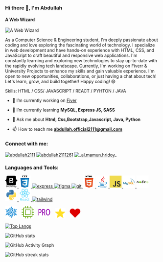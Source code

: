 ### Hi there 👋, I'm Abdullah
#### A Web Wizard 
![A Web Wizard ](https://scontent.fcla2-1.fna.fbcdn.net/v/t39.30808-6/385735430_850012686705275_3518436872805378588_n.jpg?_nc_cat=100&ccb=1-7&_nc_sid=49d041&_nc_eui2=AeGbI0Ix76VOqny4aGGQdaTcR8G5wAxA1fZHwbnADEDV9gMKMZ2FVR3G-Zi-LdDWa5QOJ9LjUt7n66pZwoj1WFgF&_nc_ohc=1NRjB1Jnx-EAX_Y0cCg&_nc_zt=23&_nc_ht=scontent.fcla2-1.fna&oh=00_AfBqbxFHC8CAx1acyxPwWi5KdbXE7AoYK0pELh8A3xPN1g&oe=651F7384)

As a Computer Science & Engineering student, I'm deeply passionate about coding and love exploring the fascinating world of technology. I specialize in web development and have hands-on experience with HTML, CSS, and JavaScript to craft beautiful and responsive web applications. I'm constantly learning and exploring new technologies to stay up-to-date with the rapidly evolving tech landscape.  Currently, I'm working on Fiverr & University Projects to enhance my skills and gain valuable experience. I'm open to new opportunities, collaborations, or just having a chat about tech! Let's learn, grow, and build together! Happy coding! 😄

Skills: HTML / CSS/ JAVASCRIPT / REACT / PYHTON / JAVA

- 🔭 I’m currently working on [Fiver](https://www.fiverr.com/abdullah_al_211)

- 🌱 I’m currently learning **MySQL, Express JS, SASS**

- 💬 Ask me about **Html, Css,Bootstrap,Javascript, Java, Python**

- 📫 How to reach me **abdullah.official2111@gmail.com**

<h3 align="left">Connect with me:</h3>
<p align="left">
<a href="https://linkedin.com/in/abdullah2111" target="blank"><img align="center" src="https://raw.githubusercontent.com/rahuldkjain/github-profile-readme-generator/master/src/images/icons/Social/linked-in-alt.svg" alt="abdullah2111" height="30" width="40" /></a>
<a href="https://fb.com/abdullah2111261" target="blank"><img align="center" src="https://raw.githubusercontent.com/rahuldkjain/github-profile-readme-generator/master/src/images/icons/Social/facebook.svg" alt="abdullah2111261" height="30" width="40" /></a>
<a href="https://instagram.com/_al.mamun.hridoy_" target="blank"><img align="center" src="https://raw.githubusercontent.com/rahuldkjain/github-profile-readme-generator/master/src/images/icons/Social/instagram.svg" alt="_al.mamun.hridoy_" height="30" width="40" /></a>
</p>

<h3 align="left">Languages and Tools:</h3>
<p align="left"> <a href="https://getbootstrap.com" target="_blank" rel="noreferrer"> <img src="https://raw.githubusercontent.com/devicons/devicon/master/icons/bootstrap/bootstrap-plain-wordmark.svg" alt="bootstrap" width="40" height="40"/> </a> <a href="https://www.w3schools.com/css/" target="_blank" rel="noreferrer"> <img src="https://raw.githubusercontent.com/devicons/devicon/master/icons/css3/css3-original-wordmark.svg" alt="css3" width="40" height="40"/> </a> <a href="https://expressjs.com" target="_blank" rel="noreferrer"> <img src="[https://raw.githubusercontent.com/devicons/devicon/master/icons/express/express-original-wordmark.svg](https://initialcommit.com/img/initialcommit/beginners-guide-to-using-express-js-and-node-js-framework.png)" alt="express" width="40" height="40"/> </a> <a href="https://www.figma.com/" target="_blank" rel="noreferrer"> <img src="https://www.vectorlogo.zone/logos/figma/figma-icon.svg" alt="figma" width="40" height="40"/> </a> <a href="https://git-scm.com/" target="_blank" rel="noreferrer"> <img src="https://www.vectorlogo.zone/logos/git-scm/git-scm-icon.svg" alt="git" width="40" height="40"/> </a> <a href="https://www.w3.org/html/" target="_blank" rel="noreferrer"> <img src="https://raw.githubusercontent.com/devicons/devicon/master/icons/html5/html5-original-wordmark.svg" alt="html5" width="40" height="40"/> </a> <a href="https://www.java.com" target="_blank" rel="noreferrer"> <img src="https://raw.githubusercontent.com/devicons/devicon/master/icons/java/java-original.svg" alt="java" width="40" height="40"/> </a> <a href="https://developer.mozilla.org/en-US/docs/Web/JavaScript" target="_blank" rel="noreferrer"> <img src="https://raw.githubusercontent.com/devicons/devicon/master/icons/javascript/javascript-original.svg" alt="javascript" width="40" height="40"/> </a> <a href="https://www.mysql.com/" target="_blank" rel="noreferrer"> <img src="https://raw.githubusercontent.com/devicons/devicon/master/icons/mysql/mysql-original-wordmark.svg" alt="mysql" width="40" height="40"/> </a> <a href="https://nodejs.org" target="_blank" rel="noreferrer"> <img src="https://raw.githubusercontent.com/devicons/devicon/master/icons/nodejs/nodejs-original-wordmark.svg" alt="nodejs" width="40" height="40"/> </a> <a href="https://www.python.org" target="_blank" rel="noreferrer"> <img src="https://raw.githubusercontent.com/devicons/devicon/master/icons/python/python-original.svg" alt="python" width="40" height="40"/> </a> <a href="https://reactjs.org/" target="_blank" rel="noreferrer"> <img src="https://raw.githubusercontent.com/devicons/devicon/master/icons/react/react-original-wordmark.svg" alt="react" width="40" height="40"/> </a> <a href="https://tailwindcss.com/" target="_blank" rel="noreferrer"> <img src="https://www.vectorlogo.zone/logos/tailwindcss/tailwindcss-icon.svg" alt="tailwind" width="40" height="40"/> </a> </p>





<a href='https://archiveprogram.github.com/'><img src='https://raw.githubusercontent.com/acervenky/animated-github-badges/master/assets/acbadge.gif' width='40' height='40'></a> <a href='https://docs.github.com/en/developers'><img src='https://raw.githubusercontent.com/acervenky/animated-github-badges/master/assets/devbadge.gif' width='40' height='40'></a> <a href='https://github.com/pricing'><img src='https://raw.githubusercontent.com/acervenky/animated-github-badges/master/assets/pro.gif' width='40' height='40'></a> <a href='https://stars.github.com/'><img src='https://raw.githubusercontent.com/acervenky/animated-github-badges/master/assets/starbadge.gif' width='35' height='35'></a> <a href='https://docs.github.com/en/github/supporting-the-open-source-community-with-github-sponsors'><img src='https://raw.githubusercontent.com/acervenky/animated-github-badges/master/assets/sponsorbadge.gif' width='35' height='35'></a> 

[![Top Langs](https://github-readme-stats.vercel.app/api/top-langs/?username=abdullah2111)](https://github.com/anuraghazra/github-readme-stats)

![GitHub stats](https://github-readme-stats.vercel.app/api?username=abdullah2111&show_icons=true&count_private=true)  

![GitHub Activity Graph](https://activity-graph.herokuapp.com/graph?username=abdullah2111)  

![GitHub streak stats](https://streak-stats.demolab.com/?user=abdullah2111)  

 




